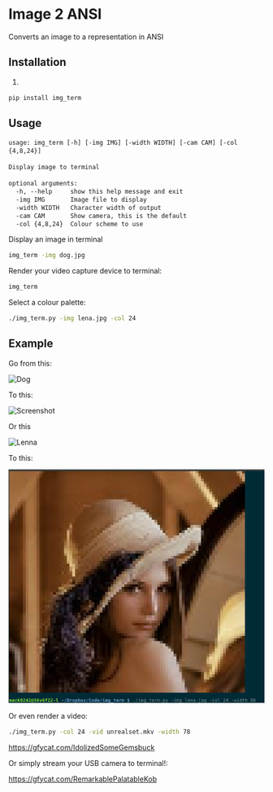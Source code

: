 Image 2 ANSI
=
Converts an image to a representation in ANSI

Installation
-
1. 
```bash
pip install img_term
```

Usage
-

```
usage: img_term [-h] [-img IMG] [-width WIDTH] [-cam CAM] [-col {4,8,24}]

Display image to terminal

optional arguments:
  -h, --help     show this help message and exit
  -img IMG       Image file to display
  -width WIDTH   Character width of output
  -cam CAM       Show camera, this is the default
  -col {4,8,24}  Colour scheme to use
```

Display an image in terminal 
```bash
img_term -img dog.jpg 
```

Render your video capture device to terminal:
```bash
img_term
```

Select a colour palette:

```bash
./img_term.py -img lena.jpg -col 24
```

Example
-
Go from this:

![Dog](/dog.jpg)

To this:

![Screenshot](/screenshot.png)


Or this

![Lenna](/lena.jpg)

To this:

![LenaPixel](/screenshot2.png)

Or even render a video:

```bash
./img_term.py -col 24 -vid unrealset.mkv -width 78
```

https://gfycat.com/IdolizedSomeGemsbuck

Or simply stream your USB camera to terminal!:

https://gfycat.com/RemarkablePalatableKob